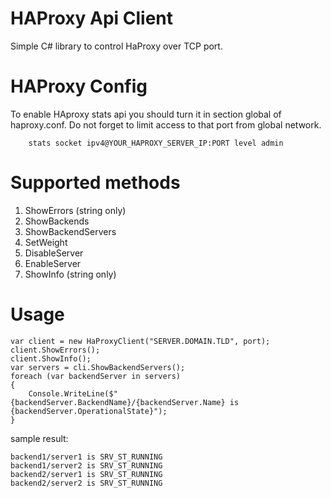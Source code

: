 # HAProxy Api Client

Simple C# library to control HaProxy over TCP port.

# HAProxy Config

To enable HAproxy stats api you should turn it in section global of haproxy.conf. Do not forget to limit access to that port from global network.

	    stats socket ipv4@YOUR_HAPROXY_SERVER_IP:PORT level admin

# Supported methods

1. ShowErrors (string only)
2. ShowBackends
3. ShowBackendServers
4. SetWeight
5. DisableServer
6. EnableServer
7. ShowInfo (string only)

# Usage

	var client = new HaProxyClient("SERVER.DOMAIN.TLD", port);
	client.ShowErrors();
	client.ShowInfo();
	var servers = cli.ShowBackendServers();
	foreach (var backendServer in servers)
	{
		Console.WriteLine($"{backendServer.BackendName}/{backendServer.Name} is {backendServer.OperationalState}");
	}

sample result:

	backend1/server1 is SRV_ST_RUNNING
	backend1/server2 is SRV_ST_RUNNING
	backend2/server1 is SRV_ST_RUNNING
	backend2/server2 is SRV_ST_RUNNING
